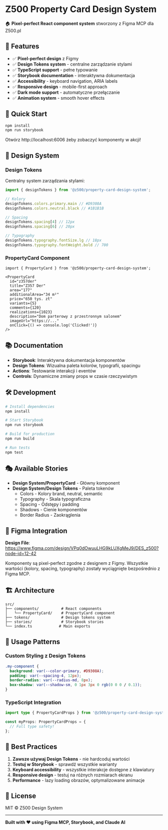 # Z500 Property Card Design System

🏠 **Pixel-perfect React component system** stworzony z Figma MCP dla Z500.pl

## 🎯 Features

- ✅ **Pixel-perfect design** z Figmy
- ✅ **Design Tokens system** - centralne zarządzanie stylami
- ✅ **TypeScript support** - pełne typowanie
- ✅ **Storybook documentation** - interaktywna dokumentacja
- ✅ **Accessibility** - keyboard navigation, ARIA labels
- ✅ **Responsive design** - mobile-first approach
- ✅ **Dark mode support** - automatyczne przełączanie
- ✅ **Animation system** - smooth hover effects

## 🚀 Quick Start

```bash
npm install
npm run storybook
```

Otwórz http://localhost:6006 żeby zobaczyć komponenty w akcji!

## 🎨 Design System

### Design Tokens

Centralny system zarządzania stylami:

```typescript
import { designTokens } from '@z500/property-card-design-system';

// Kolory
designTokens.colors.primary.main // #D9308A
designTokens.colors.neutral.black // #1B1B1B

// Spacing
designTokens.spacing[4] // 12px
designTokens.spacing[6] // 20px

// Typography
designTokens.typography.fontSize.lg // 18px
designTokens.typography.fontWeight.bold // 700
```

### PropertyCard Component

```tsx
import { PropertyCard } from '@z500/property-card-design-system';

<PropertyCard
  id="z357der"
  title="Z357 Der"
  area="177"
  additionalArea="34 m²"
  price="650 tys. zł"
  variants={5}
  comments={120}
  realizations={1023}
  description="Dom parterowy z przestronnym salonem"
  imageUrl="https://..."
  onClick={() => console.log('Clicked!')}
/>
```

## 📚 Documentation

- **Storybook**: Interaktywna dokumentacja komponentów
- **Design Tokens**: Wizualna paleta kolorów, typografii, spacingu
- **Actions**: Testowanie interakcji i eventów
- **Controls**: Dynamiczne zmiany props w czasie rzeczywistym

## 🛠️ Development

```bash
# Install dependencies
npm install

# Start Storybook
npm run storybook

# Build for production
npm run build

# Run tests
npm test
```

## 🎭 Available Stories

- **Design System/PropertyCard** - Główny komponent
- **Design System/Design Tokens** - Paleta tokenów
  - Colors - Kolory brand, neutral, semantic
  - Typography - Skala typograficzna
  - Spacing - Odstępy i padding
  - Shadows - Cienie komponentów
  - Border Radius - Zaokrąglenia

## 🎨 Figma Integration

**Design File**: https://www.figma.com/design/VPq0dOwuuLHG9kLUXgMeJ9/DES_z500?node-id=12-42

Komponenty są pixel-perfect zgodne z designem z Figmy. Wszystkie wartości (kolory, spacing, typography) zostały wyciągnięte bezpośrednio z Figma MCP.

## 🏗️ Architecture

```
src/
├── components/          # React components
│   └── PropertyCard/    # PropertyCard component
├── tokens/              # Design tokens system
├── stories/             # Storybook stories
└── index.ts            # Main exports
```

## 🎯 Usage Patterns

### Custom Styling z Design Tokens

```css
.my-component {
  background: var(--color-primary, #D9308A);
  padding: var(--spacing-4, 12px);
  border-radius: var(--radius-md, 8px);
  box-shadow: var(--shadow-sm, 0 1px 3px 0 rgb(0 0 0 / 0.1));
}
```

### TypeScript Integration

```typescript
import type { PropertyCardProps } from '@z500/property-card-design-system';

const myProps: PropertyCardProps = {
  // Full type safety!
};
```

## 🌟 Best Practices

1. **Zawsze używaj Design Tokens** - nie hardcoduj wartości
2. **Testuj w Storybook** - sprawdź wszystkie warianty
3. **Keyboard accessibility** - wszystkie interakcje dostępne z klawiatury
4. **Responsive design** - testuj na różnych rozmiarach ekranu
5. **Performance** - lazy loading obrazów, optymalizowane animacje

## 📝 License

MIT © Z500 Design System

---

**Built with ❤️ using Figma MCP, Storybook, and Claude AI**